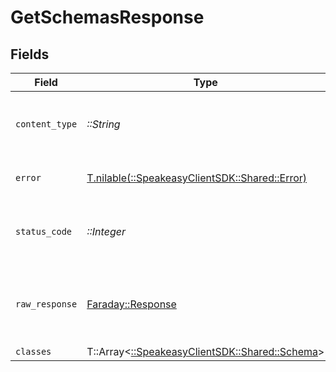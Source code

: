 # GetSchemasResponse


## Fields

| Field                                                                           | Type                                                                            | Required                                                                        | Description                                                                     |
| ------------------------------------------------------------------------------- | ------------------------------------------------------------------------------- | ------------------------------------------------------------------------------- | ------------------------------------------------------------------------------- |
| `content_type`                                                                  | *::String*                                                                      | :heavy_check_mark:                                                              | HTTP response content type for this operation                                   |
| `error`                                                                         | [T.nilable(::SpeakeasyClientSDK::Shared::Error)](../../models/shared/error.md)  | :heavy_minus_sign:                                                              | Default error response                                                          |
| `status_code`                                                                   | *::Integer*                                                                     | :heavy_check_mark:                                                              | HTTP response status code for this operation                                    |
| `raw_response`                                                                  | [Faraday::Response](https://www.rubydoc.info/gems/faraday/Faraday/Response)     | :heavy_check_mark:                                                              | Raw HTTP response; suitable for custom response parsing                         |
| `classes`                                                                       | T::Array<[::SpeakeasyClientSDK::Shared::Schema](../../models/shared/schema.md)> | :heavy_minus_sign:                                                              | OK                                                                              |